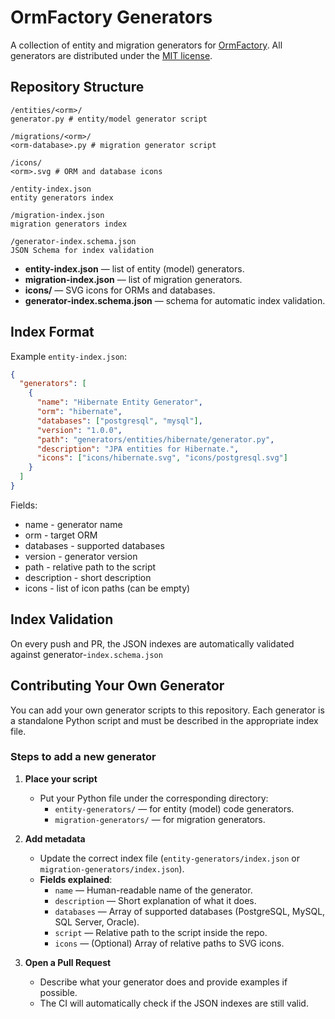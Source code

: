 # OrmFactory Generators

A collection of entity and migration generators for [OrmFactory](https://ormfactory.com).
All generators are distributed under the [MIT license](LICENSE).
## Repository Structure

```
/entities/<orm>/
generator.py # entity/model generator script

/migrations/<orm>/
<orm-database>.py # migration generator script

/icons/
<orm>.svg # ORM and database icons

/entity-index.json
entity generators index

/migration-index.json
migration generators index

/generator-index.schema.json
JSON Schema for index validation
```

- **entity-index.json** — list of entity (model) generators.
- **migration-index.json** — list of migration generators.
- **icons/** — SVG icons for ORMs and databases.
- **generator-index.schema.json** — schema for automatic index validation.

## Index Format

Example `entity-index.json`:

```json
{
  "generators": [
    {
      "name": "Hibernate Entity Generator",
      "orm": "hibernate",
      "databases": ["postgresql", "mysql"],
      "version": "1.0.0",
      "path": "generators/entities/hibernate/generator.py",
      "description": "JPA entities for Hibernate.",
      "icons": ["icons/hibernate.svg", "icons/postgresql.svg"]
    }
  ]
}
```

Fields:

- name - generator name
- orm - target ORM
- databases - supported databases
- version - generator version
- path - relative path to the script
- description - short description
- icons - list of icon paths (can be empty)

## Index Validation

On every push and PR, the JSON indexes are automatically validated against generator-`index.schema.json`

## Contributing Your Own Generator

You can add your own generator scripts to this repository.
Each generator is a standalone Python script and must be described in the appropriate index file.

### Steps to add a new generator

1. **Place your script**
   - Put your Python file under the corresponding directory:
     - `entity-generators/` — for entity (model) code generators.
     - `migration-generators/` — for migration generators.

2. **Add metadata**
   - Update the correct index file (`entity-generators/index.json` or `migration-generators/index.json`).
   - **Fields explained**:
     - `name` — Human-readable name of the generator.
     - `description` — Short explanation of what it does.
     - `databases` — Array of supported databases (PostgreSQL, MySQL, SQL Server, Oracle).
     - `script` — Relative path to the script inside the repo.
     - `icons` — (Optional) Array of relative paths to SVG icons.

3. **Open a Pull Request**
   - Describe what your generator does and provide examples if possible.
   - The CI will automatically check if the JSON indexes are still valid.
